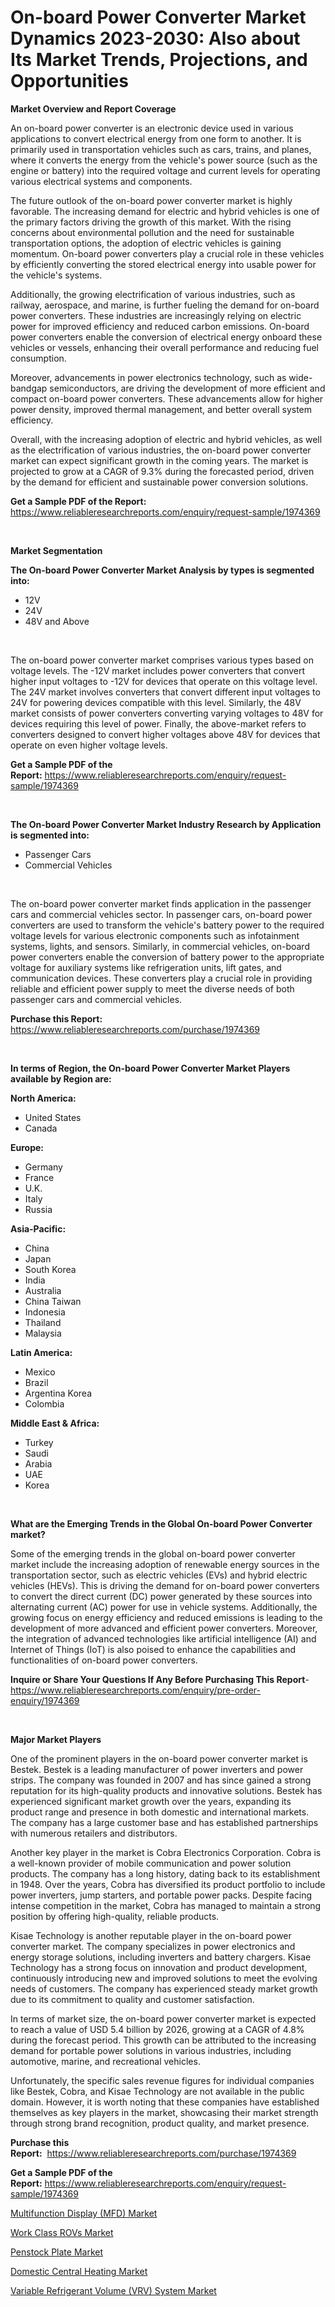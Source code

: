 <p><h1>On-board Power Converter Market Dynamics 2023-2030: Also about Its Market Trends, Projections, and Opportunities</h1></p><p><strong>Market Overview and Report Coverage</strong></p>
<p><p>An on-board power converter is an electronic device used in various applications to convert electrical energy from one form to another. It is primarily used in transportation vehicles such as cars, trains, and planes, where it converts the energy from the vehicle's power source (such as the engine or battery) into the required voltage and current levels for operating various electrical systems and components.</p><p>The future outlook of the on-board power converter market is highly favorable. The increasing demand for electric and hybrid vehicles is one of the primary factors driving the growth of this market. With the rising concerns about environmental pollution and the need for sustainable transportation options, the adoption of electric vehicles is gaining momentum. On-board power converters play a crucial role in these vehicles by efficiently converting the stored electrical energy into usable power for the vehicle's systems.</p><p>Additionally, the growing electrification of various industries, such as railway, aerospace, and marine, is further fueling the demand for on-board power converters. These industries are increasingly relying on electric power for improved efficiency and reduced carbon emissions. On-board power converters enable the conversion of electrical energy onboard these vehicles or vessels, enhancing their overall performance and reducing fuel consumption.</p><p>Moreover, advancements in power electronics technology, such as wide-bandgap semiconductors, are driving the development of more efficient and compact on-board power converters. These advancements allow for higher power density, improved thermal management, and better overall system efficiency.</p><p>Overall, with the increasing adoption of electric and hybrid vehicles, as well as the electrification of various industries, the on-board power converter market can expect significant growth in the coming years. The market is projected to grow at a CAGR of 9.3% during the forecasted period, driven by the demand for efficient and sustainable power conversion solutions.</p></p>
<p><strong>Get a Sample PDF of the Report:</strong> <a href="https://www.reliableresearchreports.com/enquiry/request-sample/1974369">https://www.reliableresearchreports.com/enquiry/request-sample/1974369</a></p>
<p>&nbsp;</p>
<p><strong>Market Segmentation</strong></p>
<p><strong>The On-board Power Converter Market Analysis by types is segmented into:</strong></p>
<p><ul><li>12V</li><li>24V</li><li>48V and Above</li></ul></p>
<p>&nbsp;</p>
<p><p>The on-board power converter market comprises various types based on voltage levels. The -12V market includes power converters that convert higher input voltages to -12V for devices that operate on this voltage level. The 24V market involves converters that convert different input voltages to 24V for powering devices compatible with this level. Similarly, the 48V market consists of power converters converting varying voltages to 48V for devices requiring this level of power. Finally, the above-market refers to converters designed to convert higher voltages above 48V for devices that operate on even higher voltage levels.</p></p>
<p><strong>Get a Sample PDF of the Report:</strong>&nbsp;<a href="https://www.reliableresearchreports.com/enquiry/request-sample/1974369">https://www.reliableresearchreports.com/enquiry/request-sample/1974369</a></p>
<p>&nbsp;</p>
<p><strong>The On-board Power Converter Market Industry Research by Application is segmented into:</strong></p>
<p><ul><li>Passenger Cars</li><li>Commercial Vehicles</li></ul></p>
<p>&nbsp;</p>
<p><p>The on-board power converter market finds application in the passenger cars and commercial vehicles sector. In passenger cars, on-board power converters are used to transform the vehicle's battery power to the required voltage levels for various electronic components such as infotainment systems, lights, and sensors. Similarly, in commercial vehicles, on-board power converters enable the conversion of battery power to the appropriate voltage for auxiliary systems like refrigeration units, lift gates, and communication devices. These converters play a crucial role in providing reliable and efficient power supply to meet the diverse needs of both passenger cars and commercial vehicles.</p></p>
<p><strong>Purchase this Report:</strong>&nbsp; <a href="https://www.reliableresearchreports.com/purchase/1974369">https://www.reliableresearchreports.com/purchase/1974369</a></p>
<p>&nbsp;</p>
<p><strong>In terms of Region, the On-board Power Converter Market Players available by Region are:</strong></p>
<p>
    <p> <strong> North America: </strong>
        <ul>
            <li>United States</li>
            <li>Canada</li>
        </ul>
        </p> 
    <p> <strong> Europe: </strong>
        <ul>
            <li>Germany</li>
            <li>France</li>
            <li>U.K.</li>
            <li>Italy</li>
            <li>Russia</li>
        </ul>
        </p> 
    <p> <strong> Asia-Pacific: </strong>
        <ul>
            <li>China</li>
            <li>Japan</li>
            <li>South Korea</li>
            <li>India</li>
            <li>Australia</li>
            <li>China Taiwan</li>
            <li>Indonesia</li>
            <li>Thailand</li>
            <li>Malaysia</li>
        </ul>
        </p> 
    <p> <strong> Latin America: </strong>
        <ul>
            <li>Mexico</li>
            <li>Brazil</li>
            <li>Argentina Korea</li>
            <li>Colombia</li>
        </ul>
        </p> 
    <p> <strong> Middle East & Africa: </strong>
        <ul>
            <li>Turkey</li>
            <li>Saudi</li>
            <li>Arabia</li>
            <li>UAE</li>
            <li>Korea</li>
        </ul>
    </p>
    </p>
<p>&nbsp;</p>
<p><strong>What are the Emerging Trends in the Global On-board Power Converter market?</strong></p>
<p><p>Some of the emerging trends in the global on-board power converter market include the increasing adoption of renewable energy sources in the transportation sector, such as electric vehicles (EVs) and hybrid electric vehicles (HEVs). This is driving the demand for on-board power converters to convert the direct current (DC) power generated by these sources into alternating current (AC) power for use in vehicle systems. Additionally, the growing focus on energy efficiency and reduced emissions is leading to the development of more advanced and efficient power converters. Moreover, the integration of advanced technologies like artificial intelligence (AI) and Internet of Things (IoT) is also poised to enhance the capabilities and functionalities of on-board power converters.</p></p>
<p><strong>Inquire or Share Your Questions If Any Before Purchasing This Report</strong>- <a href="https://www.reliableresearchreports.com/enquiry/pre-order-enquiry/1974369">https://www.reliableresearchreports.com/enquiry/pre-order-enquiry/1974369</a></p>
<p>&nbsp;</p>
<p><strong>Major Market Players</strong></p>
<p><p>One of the prominent players in the on-board power converter market is Bestek. Bestek is a leading manufacturer of power inverters and power strips. The company was founded in 2007 and has since gained a strong reputation for its high-quality products and innovative solutions. Bestek has experienced significant market growth over the years, expanding its product range and presence in both domestic and international markets. The company has a large customer base and has established partnerships with numerous retailers and distributors.</p><p>Another key player in the market is Cobra Electronics Corporation. Cobra is a well-known provider of mobile communication and power solution products. The company has a long history, dating back to its establishment in 1948. Over the years, Cobra has diversified its product portfolio to include power inverters, jump starters, and portable power packs. Despite facing intense competition in the market, Cobra has managed to maintain a strong position by offering high-quality, reliable products.</p><p>Kisae Technology is another reputable player in the on-board power converter market. The company specializes in power electronics and energy storage solutions, including inverters and battery chargers. Kisae Technology has a strong focus on innovation and product development, continuously introducing new and improved solutions to meet the evolving needs of customers. The company has experienced steady market growth due to its commitment to quality and customer satisfaction.</p><p>In terms of market size, the on-board power converter market is expected to reach a value of USD 5.4 billion by 2026, growing at a CAGR of 4.8% during the forecast period. This growth can be attributed to the increasing demand for portable power solutions in various industries, including automotive, marine, and recreational vehicles.</p><p>Unfortunately, the specific sales revenue figures for individual companies like Bestek, Cobra, and Kisae Technology are not available in the public domain. However, it is worth noting that these companies have established themselves as key players in the market, showcasing their market strength through strong brand recognition, product quality, and market presence.</p></p>
<p><strong>Purchase this Report:</strong>&nbsp;&nbsp;<a href="https://www.reliableresearchreports.com/purchase/1974369">https://www.reliableresearchreports.com/purchase/1974369</a></p>
<p></p>
<p><strong>Get a Sample PDF of the Report:</strong>&nbsp;<a href="https://www.reliableresearchreports.com/enquiry/request-sample/1974369">https://www.reliableresearchreports.com/enquiry/request-sample/1974369</a></p>
<p><p><a href="https://www.linkedin.com/pulse/multifunction-display-mfd-market-challenges-opportunities-growth-wegpf/">Multifunction Display (MFD) Market</a></p><p><a href="https://medium.com/@danesanford_55006/work-class-rovs-market-share-evolution-and-market-growth-trends-2023-2030-ca6d587fd013">Work Class ROVs Market</a></p><p><a href="https://www.linkedin.com/pulse/decoding-penstock-plate-market-deep-dive-latest-trends-segmentation-g3atf/">Penstock Plate Market</a></p><p><a href="https://medium.com/@jettiejohns/domestic-central-heating-market-comprehensive-assessment-by-type-application-and-geography-126f1e30db5b">Domestic Central Heating Market</a></p><p><a href="https://www.linkedin.com/pulse/variable-refrigerant-volume-vrv-system-market-share-amp-wlo3f/">Variable Refrigerant Volume (VRV) System Market</a></p></p>
